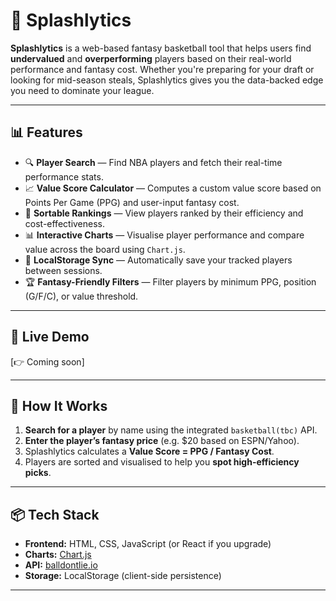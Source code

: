 # 🏀 Splashlytics

**Splashlytics** is a web-based fantasy basketball tool that helps users find **undervalued** and **overperforming** players based on their real-world performance and fantasy cost. Whether you're preparing for your draft or looking for mid-season steals, Splashlytics gives you the data-backed edge you need to dominate your league.

---

## 📊 Features

- 🔍 **Player Search** — Find NBA players and fetch their real-time performance stats.
- 📈 **Value Score Calculator** — Computes a custom value score based on Points Per Game (PPG) and user-input fantasy cost.
- 🧮 **Sortable Rankings** — View players ranked by their efficiency and cost-effectiveness.
- 📊 **Interactive Charts** — Visualise player performance and compare value across the board using `Chart.js`.
- 💾 **LocalStorage Sync** — Automatically save your tracked players between sessions.
- 🏆 **Fantasy-Friendly Filters** — Filter players by minimum PPG, position (G/F/C), or value threshold.

---

## 🚀 Live Demo

[👉 Coming soon]

---

## 🧠 How It Works

1. **Search for a player** by name using the integrated `basketball(tbc)` API.
2. **Enter the player’s fantasy price** (e.g. $20 based on ESPN/Yahoo).
3. Splashlytics calculates a **Value Score = PPG / Fantasy Cost**.
4. Players are sorted and visualised to help you **spot high-efficiency picks**.

---

## 📦 Tech Stack

- **Frontend:** HTML, CSS, JavaScript (or React if you upgrade)
- **Charts:** [Chart.js](https://www.chartjs.org/)
- **API:** [balldontlie.io](https://www.balldontlie.io)
- **Storage:** LocalStorage (client-side persistence)

---
